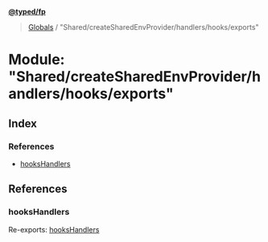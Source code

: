 **[@typed/fp](../README.md)**

> [Globals](../globals.md) / "Shared/createSharedEnvProvider/handlers/hooks/exports"

# Module: "Shared/createSharedEnvProvider/handlers/hooks/exports"

## Index

### References

* [hooksHandlers](_shared_createsharedenvprovider_handlers_hooks_exports_.md#hookshandlers)

## References

### hooksHandlers

Re-exports: [hooksHandlers](_shared_createsharedenvprovider_handlers_hooks_hookshandlers_.md#hookshandlers)
